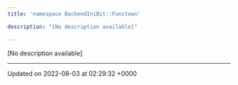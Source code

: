```yaml
---
title: 'namespace BackendIniBit::Functown'

description: "[No description available]"

---
```







[No description available]






-------------------------------

Updated on 2022-08-03 at 02:29:32 +0000